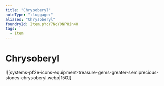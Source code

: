 ```yaml
---
title: "Chrysoberyl"
noteType: ":luggage:"
aliases: "Chrysoberyl"
foundryId: Item.pYcY7NqY0NP8in4O
tags:
  - Item
---
```


# Chrysoberyl
![[systems-pf2e-icons-equipment-treasure-gems-greater-semiprecious-stones-chrysoberyl.webp|150]]
